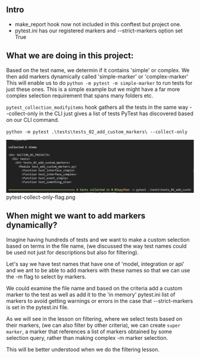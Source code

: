 ## Intro

- make_report hook now not included in this conftest but project one.
- pytest.ini has our registered markers and --strict-markers option set True

## What we are doing in this project:

Based on the test name, we determin if it contains 'simple' or complex.
We then add markers dynamically called 'simple-marker' or 'complex-marker'
This will enable us to do `python -m pytest -m simple-marker` to run tests for just these ones.
This is a simple example but we might have a far more complex selection requirement that spans many folders etc.

`pytest_collection_modifyitems` hook gathers all the tests in the same way --collect-only in the CLI just gives a list of tests PyTest has discovered based on our CLI command.

`python -m pytest .\tests\tests_02_add_custom_markers\ --collect-only`

![--collect-only flag](./pytest-collect-only-flag.png "San Juan Mountains")
pytest-collect-only-flag.png 

## When might we want to add markers dynamically?

Imagine having hundreds of tests and we want to make a custom selection based on terms in the file name, (we discussed the way test names could be used not just for descriptions but also for filtering).

Let's say we have test names that have one of 'model, integration or api' and we ant to be able to add markers with these names so that we can use the -m flag to select by markers.

We could examine the file name and based on the criteria add a custom marker to the test as well as add it to the 'in memory' pytest.ini list of markers to avoid getting warnings or errors in the case that --strict-markers is set in the pytest.ini file.

As we will see in the lesson on filtering, where we select tests based on their markers, (we can also filter by other criteria), we can create `super marker`, a marker that references a list of markers obtained by some selection query, rather than making complex -m marker selection. 

This will be better understood when we do the filtering lesson.

